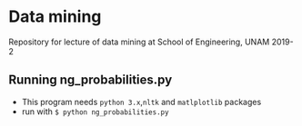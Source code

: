 # Data mining
Repository for lecture of data mining at School of Engineering, UNAM 2019-2

## Running ng_probabilities.py
* This program needs `python 3.x`,`nltk` and `matlplotlib` packages
* run with `$ python ng_probabilities.py`